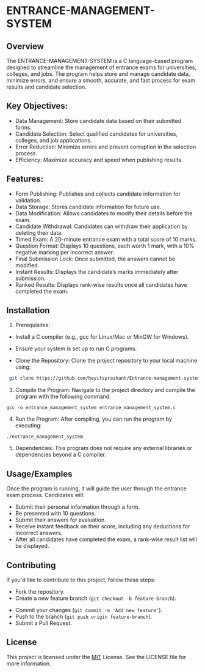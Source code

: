 
# ENTRANCE-MANAGEMENT-SYSTEM

## Overview
The ENTRANCE-MANAGEMENT-SYSTEM is a C language-based program designed to streamline the management of entrance exams for universities, colleges, and jobs. The program helps store and manage candidate data, minimize errors, and ensure a smooth, accurate, and fast process for exam results and candidate selection.
## Key Objectives:
- Data Management: Store candidate data based on their submitted forms.
- Candidate Selection: Select qualified candidates for universities, colleges, and job applications.
- Error Reduction: Minimize errors and prevent corruption in the selection process.
- Efficiency: Maximize accuracy and speed when publishing results.


## Features:
- Form Publishing: Publishes and collects candidate information for validation.
- Data Storage: Stores candidate information for future use.
- Data Modification: Allows candidates to modify their details before the exam.
- Candidate Withdrawal: Candidates can withdraw their application by deleting their data.
- Timed Exam: A 20-minute entrance exam with a total score of 10 marks.
- Question Format: Displays 10 questions, each worth 1 mark, with a 10% negative marking per incorrect answer.
- Final Submission Lock: Once submitted, the answers cannot be modified.
- Instant Results: Displays the candidate’s marks immediately after submission.
- Ranked Results: Displays rank-wise results once all candidates have completed the exam.

## Installation

1. Prerequisites:

- Install a C compiler (e.g., gcc for Linux/Mac or MinGW for Windows).

- Ensure your system is set up to run C programs.

-  Clone the Repository: Clone the project repository to your local machine using:


```bash
 git clone https://github.com/heyitsprashant/Entrance-management-system

```
3. Compile the Program: Navigate to the project directory and compile the program with the following command:

```
gcc -o entrance_management_system entrance_management_system.c
```
4. Run the Program: After compiling, you can run the program by executing:

```
./entrance_management_system
```
5. Dependencies: This program does not require any external libraries or dependencies beyond a C compiler.

## Usage/Examples

Once the program is running, it will guide the user through the entrance exam process. Candidates will:

- Submit their personal information through a form.
- Be presented with 10 questions.
- Submit their answers for evaluation.
- Receive instant feedback on their score, including any deductions for incorrect answers.
- After all candidates have completed the exam, a rank-wise result list will be displayed.


## Contributing

If you'd like to contribute to this project, follow these steps:

- Fork the repository.
- Create a new feature branch (`git checkout -b feature-branch`).
* Commit your changes (`git commit -m 'Add new feature'`).
* Push to the branch (`git push origin feature-branch`).
* Submit a Pull Request.


## License


This project is licensed under the [MIT](https://choosealicense.com/licenses/mit/) License. See the LICENSE file for more information.



